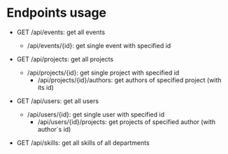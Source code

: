 # Endpoints usage

- GET /api/events: get all events
    - /api/events/{id}: get single event with specified id

- GET /api/projects: get all projects
    - /api/projects/{id}: get single project with specified id
        - /api/projects/{id}/authors: get authors of specified project (with its id)

- GET /api/users: get all users
    - /api/users/{id}: get single user with specified id
        - /api/users/{id}/projects: get projects of specified author (with author`s id)
- GET /api/skills: get all skills of all departments
